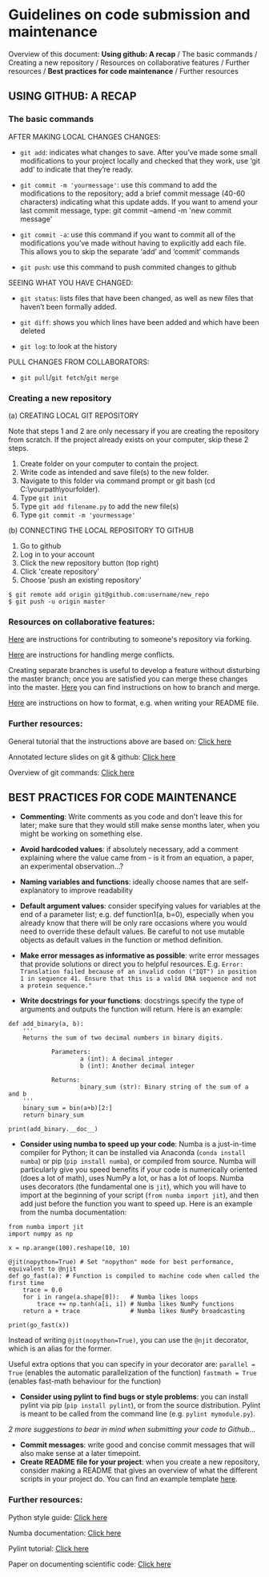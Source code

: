# Guidelines on code submission and maintenance

Overview of this document:
**Using github: A recap** / The basic commands / Creating a new repository / Resources on collaborative features / Further resources / **Best practices for code maintenance** / Further resources

## USING GITHUB: A RECAP

### The basic commands

AFTER MAKING LOCAL CHANGES CHANGES:

- `git add`: indicates what changes to save. After you’ve made some small modifications to your project locally and checked that they work, use ‘git add’ to indicate that they’re ready.

- `git commit -m 'yourmessage'`: use this command to add the modifications to the repository; add a brief commit message (40-60 characters) indicating what this update adds. If you want to amend your last commit message, type: git commit –amend -m 'new commit message'

- `git commit -a`: use this command if you want to commit all of the modifications you’ve made without having to explicitly add each file. This allows you to skip the separate ‘add’ and ‘commit’ commands

- `git push`: use this command to push commited changes to github

SEEING WHAT YOU HAVE CHANGED:

- `git status`: lists files that have been changed, as well as new files that haven’t been formally added.

- `git diff`: shows you which lines have been added and which have been deleted

- `git log`: to look at the history

PULL CHANGES FROM COLLABORATORS:

- `git pull`/`git fetch`/`git merge`

### Creating a new repository

(a) CREATING LOCAL GIT REPOSITORY

Note that steps 1 and 2 are only necessary if you are creating the repository from scratch. If the project already exists on your computer, skip these 2 steps.

1. Create folder on your computer to contain the project.
2. Write code as intended and save file(s) to the new folder.
3. Navigate to this folder via command prompt or git bash (cd C:\yourpath\yourfolder).
4. Type `git init`
5. Type `git add filename.py` to add the new file(s)
6. Type `git commit -m 'yourmessage'`

(b) CONNECTING THE LOCAL REPOSITORY TO GITHUB
1. Go to github
2. Log in to your account
3. Click the new repository button (top right)
4. Click 'create repository'
5. Choose 'push an existing repository'

```
$ git remote add origin git@github.com:username/new_repo
$ git push -u origin master
```

### Resources on collaborative features:
[Here](https://kbroman.org/github_tutorial/pages/fork.html) are instructions for contributing to someone's repository via forking.

[Here](https://kbroman.org/github_tutorial/pages/fork.html) are instructions for handling merge conflicts.

Creating separate branches is useful to develop a feature without disturbing the master branch; once you are satisfied you can merge these changes into the master. [Here](https://kbroman.org/github_tutorial/pages/branching.html) you can find instructions on how to branch and merge.

[Here](https://docs.github.com/en/github/writing-on-github/getting-started-with-writing-and-formatting-on-github/basic-writing-and-formatting-syntax) are instructions on how to format, e.g. when writing your README file.

### Further resources:
General tutorial that the instructions above are based on: [Click here](https://kbroman.org/github_tutorial/)

Annotated lecture slides on git & github: [Click here](https://kbroman.org/Tools4RR/assets/lectures/04_git_withnotes.pdf)

Overview of git commands: [Click here](https://github.com/kbroman/Tools4RR/blob/master/04_Git/GitCommands/git_notes.md)

## BEST PRACTICES FOR CODE MAINTENANCE

- **Commenting**: Write comments as you code and don't leave this for later; make sure that they would still make sense months later, when you might be working on something else. 

- **Avoid hardcoded values**: if absolutely necessary, add a comment explaining where the value came from - is it from an equation, a paper, an experimental observation...?

- **Naming variables and functions**: ideally choose names that are self-explanatory to improve readability

- **Default argument values**: consider specifying values for variables at the end of a parameter list; e.g. def function1(a, b=0), especially when you already know that there will be only rare occasions where you would need to override these default values. Be careful to not use mutable objects as default values in the function or method definition.

- **Make error messages as informative as possible**: write error messages that provide solutions or direct you to helpful resources. E.g. `Error: Translation failed because of an invalid codon ("IQT") in position 1 in sequence 41. Ensure that this is a valid DNA sequence and not a protein sequence."`

- **Write docstrings for your functions**: docstrings specify the type of arguments and outputs the function will return. Here is an example:

```
def add_binary(a, b):
    '''
    Returns the sum of two decimal numbers in binary digits.

            Parameters:
                    a (int): A decimal integer
                    b (int): Another decimal integer

            Returns:
                    binary_sum (str): Binary string of the sum of a and b
    '''
    binary_sum = bin(a+b)[2:]
    return binary_sum

print(add_binary.__doc__)
```

- **Consider using numba to speed up your code**: Numba is a just-in-time compiler for Python; it can be installed via Anaconda (`conda install numba`) or pip (`pip install numba`), or compiled from source. Numba will particularly give you speed benefits if your code is numerically oriented (does a lot of math), uses NumPy a lot, or has a lot of loops. Numba uses decorators (the fundamental one is `jit`), which you will have to import at the beginning of your script (`from numba import jit`), and then add just before the function you want to speed up. Here is an example from the numba documentation:

```
from numba import jit
import numpy as np

x = np.arange(100).reshape(10, 10)

@jit(nopython=True) # Set "nopython" mode for best performance, equivalent to @njit
def go_fast(a): # Function is compiled to machine code when called the first time
    trace = 0.0
    for i in range(a.shape[0]):   # Numba likes loops
        trace += np.tanh(a[i, i]) # Numba likes NumPy functions
    return a + trace              # Numba likes NumPy broadcasting

print(go_fast(x))
```
Instead of writing `@jit(nopython=True)`, you can use the `@njit` decorator, which is an alias for the former.

Useful extra options that you can specify in your decorator are:
`parallel = True` (enables the automatic parallelization of the function)
`fastmath = True` (enables fast-math behaviour for the function)

- **Consider using pylint to find bugs or style problems**: you can install pylint via pip (`pip install pylint`), or from the source distribution. Pylint is meant to be called from the command line (e.g. `pylint mymodule.py`).

*2 more suggestions to bear in mind when submitting your code to Github...*
- **Commit messages**: write good and concise commit messages that will also make sense at a later timepoint.
- **Create README file for your project**: when you create a new repository, consider making a README that gives an overview of what the different scripts in your project do. You can find an example template [here](https://github.com/elsewhencode/project-guidelines/blob/master/README.sample.md).


### Further resources:
Python style guide: [Click here](https://google.github.io/styleguide/pyguide.html)

Numba documentation: [Click here](https://numba.readthedocs.io/en/stable/user/index.html)

Pylint tutorial: [Click here](https://pylint.pycqa.org/en/latest/tutorial.html)

Paper on documenting scientific code: [Click here](https://journals.plos.org/ploscompbiol/article?id=10.1371/journal.pcbi.1006561)



